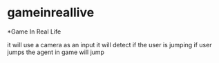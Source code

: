# gameinreallive
*Game In Real Life

it will use a camera as an input it will detect if the user is jumping if user jumps the agent in game will jump
